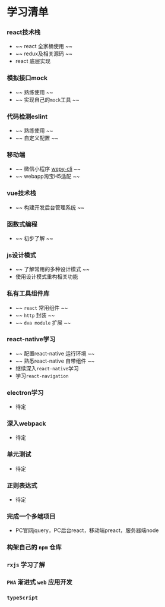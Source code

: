 # 学习清单

### react技术栈

-  ~~ react 全家桶使用 ~~ 
-  ~~ redux及相关源码 ~~ 
- react 底层实现

### 模拟接口mock 
-   ~~ 熟练使用 ~~ 
-   ~~ 实现自己的`mock`工具 ~~ 

### 代码检测eslint 
-   ~~ 熟练使用 ~~ 
-   ~~ 自定义配置 ~~ 

### 移动端 
-   ~~ 微信小程序 [wepy-cli](https://tencent.github.io/wepy/document.html#/) ~~ 
-   ~~ webapp淘宝H5适配 ~~ 

### vue技术栈 
-   ~~ 构建开发后台管理系统 ~~ 

### 函数式编程
-   ~~ 初步了解 ~~ 

### js设计模式
-   ~~ 了解常用的多种设计模式 ~~ 
-  使用设计模式重构相关功能

### 私有工具组件库
-   ~~ `react` 常用组件 ~~ 
-   ~~ `http` 封装 ~~ 
-   ~~ `dva module` 扩展 ~~ 

### react-native学习
-  ~~ 配置react-native 运行环境 ~~ 
-  ~~ 熟悉react-native 自带组件 ~~ 
- 继续深入`react-native`学习
- 学习`react-navigation`

### electron学习
-  待定

### 深入webpack
-  待定

### 单元测试
-  待定

### 正则表达式
-  待定

### 完成一个多端项目
-  PC官网jquery，PC后台react，移动端preact，服务器端node

### 构架自己的 `npm` 仓库

### `rxjs` 学习了解

### `PWA` 渐进式 `web` 应用开发 

### `typeScript` 